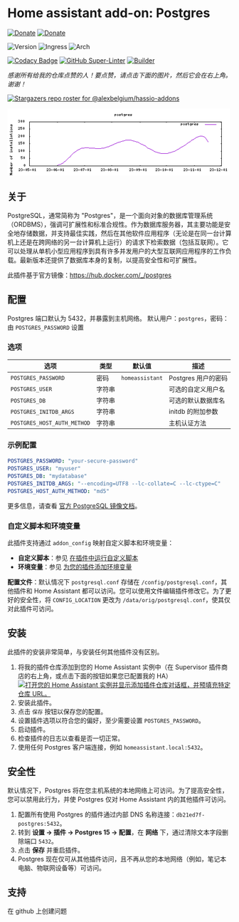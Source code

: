 # Home assistant add-on: Postgres

[![Donate][donation-badge]](https://www.buymeacoffee.com/alexbelgium)
[![Donate][paypal-badge]](https://www.paypal.com/donate/?hosted_button_id=DZFULJZTP3UQA)

![Version](https://img.shields.io/badge/dynamic/yaml?label=版本&query=%24.version&url=https%3A%2F%2Fraw.githubusercontent.com%2Falexbelgium%2Fhassio-addons%2Fmaster%2Fpostgres%2Fconfig.yaml)
![Ingress](https://img.shields.io/badge/dynamic/yaml?label=Ingress&query=%24.ingress&url=https%3A%2F%2Fraw.githubusercontent.com%2Falexbelgium%2Fhassio-addons%2Fmaster%2Fpostgres%2Fconfig.yaml)
![Arch](https://img.shields.io/badge/dynamic/yaml?color=success&label=架构&query=%24.arch&url=https%3A%2F%2Fraw.githubusercontent.com%2Falexbelgium%2Fhassio-addons%2Fmaster%2Fpostgres%2Fconfig.yaml)

[![Codacy Badge](https://app.codacy.com/project/badge/Grade/9c6cf10bdbba45ecb202d7f579b5be0e)](https://www.codacy.com/gh/alexbelgium/hassio-addons/dashboard?utm_source=github.com&utm_medium=referral&utm_content=alexbelgium/hassio-addons&utm_campaign=Badge_Grade)
[![GitHub Super-Linter](https://img.shields.io/github/actions/workflow/status/alexbelgium/hassio-addons/weekly-supelinter.yaml?label=Lint%20code%20base)](https://github.com/alexbelgium/hassio-addons/actions/workflows/weekly-supelinter.yaml)
[![Builder](https://img.shields.io/github/actions/workflow/status/alexbelgium/hassio-addons/onpush_builder.yaml?label=Builder)](https://github.com/alexbelgium/hassio-addons/actions/workflows/onpush_builder.yaml)

[donation-badge]: https://img.shields.io/badge/Buy%20me%20a%20coffee%20(no%20paypal)-%23d32f2f?logo=buy-me-a-coffee&style=flat&logoColor=white
[paypal-badge]: https://img.shields.io/badge/Buy%20me%20a%20coffee%20with%20Paypal-0070BA?logo=paypal&style=flat&logoColor=white

_感谢所有给我的仓库点赞的人！要点赞，请点击下面的图片，然后它会在右上角。谢谢！_

[![Stargazers repo roster for @alexbelgium/hassio-addons](https://raw.githubusercontent.com/alexbelgium/hassio-addons/master/.github/stars2.svg)](https://github.com/alexbelgium/hassio-addons/stargazers)

![下载量趋势](https://raw.githubusercontent.com/alexbelgium/hassio-addons/master/postgres/stats.png)

## 关于

PostgreSQL，通常简称为 "Postgres"，是一个面向对象的数据库管理系统（ORDBMS），强调可扩展性和标准合规性。作为数据库服务器，其主要功能是安全地存储数据，并支持最佳实践，然后在其他软件应用程序（无论是在同一台计算机上还是在跨网络的另一台计算机上运行）的请求下检索数据（包括互联网）。它可以处理从单机小型应用程序到具有许多并发用户的大型互联网应用程序的工作负载。最新版本还提供了数据库本身的复制，以提高安全性和可扩展性。

此插件基于官方镜像：https://hub.docker.com/_/postgres

## 配置

Postgres 端口默认为 5432，并暴露到主机网络。
默认用户：`postgres`，密码：由 `POSTGRES_PASSWORD` 设置

### 选项

| 选项 | 类型 | 默认值 | 描述 |
|------|------|--------|------|
| `POSTGRES_PASSWORD` | 密码 | `homeassistant` | Postgres 用户的密码 |
| `POSTGRES_USER` | 字符串 | | 可选的自定义用户名 |
| `POSTGRES_DB` | 字符串 | | 可选的默认数据库名 |
| `POSTGRES_INITDB_ARGS` | 字符串 | | initdb 的附加参数 |
| `POSTGRES_HOST_AUTH_METHOD` | 字符串 | | 主机认证方法 |

### 示例配置

```yaml
POSTGRES_PASSWORD: "your-secure-password"
POSTGRES_USER: "myuser"
POSTGRES_DB: "mydatabase"
POSTGRES_INITDB_ARGS: "--encoding=UTF8 --lc-collate=C --lc-ctype=C"
POSTGRES_HOST_AUTH_METHOD: "md5"
```

更多信息，请查看 [官方 PostgreSQL 镜像文档](https://hub.docker.com/_/postgres)。

### 自定义脚本和环境变量

此插件支持通过 `addon_config` 映射自定义脚本和环境变量：

- **自定义脚本**：参见 [在插件中运行自定义脚本](https://github.com/alexbelgium/hassio-addons/wiki/Running-custom-scripts-in-Addons)
- **环境变量**：参见 [为您的插件添加环境变量](https://github.com/alexbelgium/hassio-addons/wiki/Add-Environment-variables-to-your-Addon)

**配置文件**：默认情况下 `postgresql.conf` 存储在 `/config/postgresql.conf`，其他插件和 Home Assistant 都可以访问。您可以使用文件编辑插件修改它。为了更好的安全性，将 `CONFIG_LOCATION` 更改为 `/data/orig/postgresql.conf`，使其仅对此插件可访问。

## 安装

此插件的安装非常简单，与安装任何其他插件没有区别。

1. 将我的插件仓库添加到您的 Home Assistant 实例中（在 Supervisor 插件商店的右上角，或点击下面的按钮如果您已配置我的 HA）
   [![打开您的 Home Assistant 实例并显示添加插件仓库对话框，并预填充特定仓库 URL。](https://my.home-assistant.io/badges/supervisor_add_addon_repository.svg)](https://my.home-assistant.io/redirect/supervisor_add_addon_repository/?repository_url=https%3A%2F%2Fgithub.com%2Falexbelgium%2Fhassio-addons)
1. 安装此插件。
1. 点击 `保存` 按钮以保存您的配置。
1. 设置插件选项以符合您的偏好，至少需要设置 `POSTGRES_PASSWORD`。
1. 启动插件。
1. 检查插件的日志以查看是否一切正常。
1. 使用任何 Postgres 客户端连接，例如 `homeassistant.local:5432`。

## 安全性

默认情况下，Postgres 将在您主机系统的本地网络上可访问。为了提高安全性，您可以禁用此行为，并使 Postgres 仅对 Home Assistant 内的其他插件可访问。

1. 配置所有使用 Postgres 的插件通过内部 DNS 名称连接：`db21ed7f-postgres:5432`。
2. 转到 **设置 → 插件 → Postgres 15 → 配置**，在 **网络** 下，通过清除文本字段删除端口 `5432`。
3. 点击 **保存** 并重启插件。
4. Postgres 现在仅可从其他插件访问，且不再从您的本地网络（例如，笔记本电脑、物联网设备等）可访问。

## 支持

在 github 上创建问题

[repository]: https://github.com/alexbelgium/hassio-addons